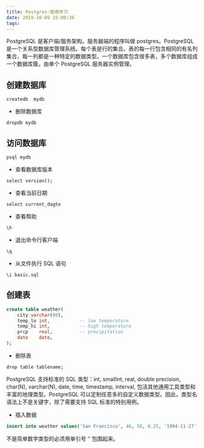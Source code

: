 ```yaml
---
title: Postgres-使用学习
date: 2019-10-09 15:00:39
tags:
---
```


PostgreSQL 是客户端/服务架构。服务器端的程序叫做 postgres。PostgreSQL 是一个关系型数据库管理系统。每个表是行的集合。表的每一行包含相同的有名列集合，每一列都是一种特定的数据类型。一个数据库包含很多表，多个数据库组成一个数据库簇，由单个 PostgreSQL 服务器实例管理。

## 创建数据库

`createdb  mydb`

* 删除数据库

`dropdb mydb`

## 访问数据库

`psql mydb`

* 查看数据库版本

`select version();`

* 查看当前日期

`select current_dagte`

* 查看帮助

`\h`

* 退出命令行客户端

`\q`

* 从文件执行 SQL 语句

`\i basic.sql`

## 创建表

```sql
create table weather(
    city varchar(80),
    temp_lo int,           -- low temperature
    temp_hi int,           -- high temperature
    prcp    real,          -- precipitation
    date    date,
);
```

* 删除表

`drop table tablename;`

PostgreSQL 支持标准的 SQL 类型：int, smallint, real, double precision, char(N), varchar(N), date, time, timestamp, interval, 包活其他通用工具类型和丰富的地理类型。PostgreSQL 可以定制任意多的自定义数据类型。因此，类型名语法上不是关键字，除了需要支持 SQL 标准的特别用例。

* 插入数据

```sql
insert into weather values('San Francisco', 46, 50, 0.25, '1994-11-27');
```

不是简单数字类型的必须用单引号 ‘‘ 包围起来。


